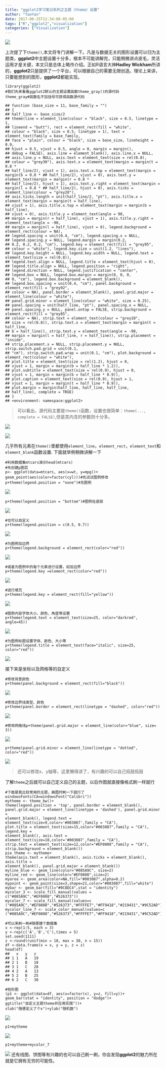 ```yaml
---
title: "ggplot2学习笔记系列之主题（theme）设置"
author: "TaoYan"
date: 2017-06-25T12:34:08-05:00
tags: ["R","ggplot2","visualization"]
categories: ["Visualization"]
---
```


![](https://cdn.jsdelivr.net/gh/YTLogos/pic_link@master/img/20190819153552.png)

<!--more-->

上次提了下`theme()`,本文将专门讲解一下。凡是与数据无关的图形设置可以归为主题类，**ggplot2**中主题设置十分多，根本不可能讲解完，只能稍微讲点皮毛，灵活运用才是关键，本文只是总体上略作介绍。正如R语言大神**Hadley Wickham**所讲的，**ggplot2**只是提供了一个平台，可以根据自己的需要无限创造。理论上来讲，只要能想到的图形，**ggplot2**都能实现。

```
library(ggplot2)
#我们先来看看ggplot2默认的主题设置函数theme_gray()的源代码
theme_gray#函数名不加括号可获得函数源代码

## function (base_size = 11, base_family = "") 
## {
## half_line <- base_size/2
## theme(line = element_line(colour = "black", size = 0.5, linetype = 1, 
## lineend = "butt"), rect = element_rect(fill = "white", 
## colour = "black", size = 0.5, linetype = 1), text = element_text(family = base_family, 
## face = "plain", colour = "black", size = base_size, lineheight = 0.9, 
## hjust = 0.5, vjust = 0.5, angle = 0, margin = margin(), 
## debug = FALSE), axis.line = element_blank(), axis.line.x = NULL, 
## axis.line.y = NULL, axis.text = element_text(size = rel(0.8),
## colour = "grey30"), axis.text.x = element_text(margin = margin(t = 0.8 * 
## half_line/2), vjust = 1), axis.text.x.top = element_text(margin = margin(b = 0.8 * ## half_line/2), vjust = 0), axis.text.y = element_text(margin = margin(r = 0.8 * 
## half_line/2), hjust = 1), axis.text.y.right = element_text(margin = margin(l = 0.8 * ## half_line/2), hjust = 0), axis.ticks = element_line(colour = "grey20"), 
## axis.ticks.length = unit(half_line/2, "pt"), axis.title.x = element_text(margin = margin(t = half_line), 
## vjust = 1), axis.title.x.top = element_text(margin = margin(b = half_line), 
## vjust = 0), axis.title.y = element_text(angle = 90, 
## margin = margin(r = half_line), vjust = 1), axis.title.y.right = element_text(angle = -90, 
## margin = margin(l = half_line), vjust = 0), legend.background = element_rect(colour = NA), 
## legend.spacing = unit(0.4, "cm"), legend.spacing.x = NULL, 
## legend.spacing.y = NULL, legend.margin = margin(0.2, 
## 0.2, 0.2, 0.2, "cm"), legend.key = element_rect(fill = "grey95", 
## colour = "white"), legend.key.size = unit(1.2, "lines"), 
## legend.key.height = NULL, legend.key.width = NULL, legend.text = element_text(size = rel(0.8)), 
## legend.text.align = NULL, legend.title = element_text(hjust = 0), 
## legend.title.align = NULL, legend.position = "right", 
## legend.direction = NULL, legend.justification = "center", 
## legend.box = NULL, legend.box.margin = margin(0, 0, 0, 
## 0, "cm"), legend.box.background = element_blank(),
## legend.box.spacing = unit(0.4, "cm"), panel.background = element_rect(fill = "grey92", 
## colour = NA), panel.border = element_blank(), panel.grid.major = element_line(colour = "white"), 
## panel.grid.minor = element_line(colour = "white", size = 0.25), 
## panel.spacing = unit(half_line, "pt"), panel.spacing.x = NULL, 
## panel.spacing.y = NULL, panel.ontop = FALSE, strip.background = element_rect(fill = "grey85", 
## colour = NA), strip.text = element_text(colour = "grey10", 
## size = rel(0.8)), strip.text.x = element_text(margin = margin(t = half_line, 
## b = half_line)), strip.text.y = element_text(angle = -90, 
## margin = margin(l = half_line, r = half_line)), strip.placement = "inside", 
## strip.placement.x = NULL, strip.placement.y = NULL, strip.switch.pad.grid = unit(0.1, 
## "cm"), strip.switch.pad.wrap = unit(0.1, "cm"), plot.background = element_rect(colour = "white"), 
## plot.title = element_text(size = rel(1.2), hjust = 0, 
## vjust = 1, margin = margin(b = half_line * 1.2)), 
## plot.subtitle = element_text(size = rel(0.9), hjust = 0, 
## vjust = 1, margin = margin(b = half_line * 0.9)),
## plot.caption = element_text(size = rel(0.9), hjust = 1, 
## vjust = 1, margin = margin(t = half_line * 0.9)),
## plot.margin = margin(half_line, half_line, half_line, 
## half_line), complete = TRUE)
## }
## <environment: namespace:ggplot2>
```

>可以看出，源代码主要是`theme()`函数，设置也很简单：`theme(..., complete = FALSE)`,但是其内含的参数则十分多。

![](https://cdn.jsdelivr.net/gh/YTLogos/pic_link@master/img/20190819153612.png)

![](https://cdn.jsdelivr.net/gh/YTLogos/pic_link@master/img/20190819153623.png)

几乎所有元素在`theme()`里都使用`element_line`，`element_rect`，`element_text`和`element_blank`函数设置. 下面就举例稍微讲解一下
```
#利用数据集mtcars演示head(mtcars)
#先创建p图层
p<- ggplot(data=mtcars, aes(x=wt, y=mpg))+
geom_point(aes(color=factor(cyl)))#先试试图例修改
p+theme(legend.position = "none")#无图例
```

![](https://cdn.jsdelivr.net/gh/YTLogos/pic_link@master/img/20190819153635.png)
```
p+theme(legend.position = "bottom")#图例在底部
```

![](https://cdn.jsdelivr.net/gh/YTLogos/pic_link@master/img/20190819153645.png)
```
#也可以自定义
p+theme(legend.position = c(0.5, 0.7))
```

![](https://cdn.jsdelivr.net/gh/YTLogos/pic_link@master/img/20190819153658.png)
```
#为图例加边界
p+theme(legend.background = element_rect(color="red"))
```

![](https://cdn.jsdelivr.net/gh/YTLogos/pic_link@master/img/20190819153709.png)
```
#或者为图例中的每个元素进行设置，如加边界
p+theme(legend.key =element_rect(color="red"))
```
![](https://cdn.jsdelivr.net/gh/YTLogos/pic_link@master/img/20190819153718.png)
```
#进行填充
p+theme(legend.key = element_rect(fill="yellow"))
```
![](https://cdn.jsdelivr.net/gh/YTLogos/pic_link@master/img/20190819153728.png)
```
#图例内容字体大小、颜色、角度等设置
p+theme(legend.text = element_text(size=25, color="darkred", angle=45))
```

![](https://cdn.jsdelivr.net/gh/YTLogos/pic_link@master/img/20190819153739.png)
```
#为图例标题设置字体、颜色、大小等
p+theme(legend.title = element_text(face="italic", size=25, color="red"))
```

![](https://cdn.jsdelivr.net/gh/YTLogos/pic_link@master/img/20190819153749.png)

接下来是坐标以及网格等的自定义
```
#修改背景颜色
p+theme(panel.background = element_rect(fill="black"))
```

![](https://cdn.jsdelivr.net/gh/YTLogos/pic_link@master/img/20190819153800.png)
```
#修改边界线类型、颜色
p+theme(panel.border = element_rect(linetype = "dashed", color="red"))
```
![](https://cdn.jsdelivr.net/gh/YTLogos/pic_link@master/img/20190819153812.png)
```
#修改网格线p+theme(panel.grid.major = element_line(color="blue", size= 3))
```

![](https://cdn.jsdelivr.net/gh/YTLogos/pic_link@master/img/20190819153821.png)
```
p+theme(panel.grid.minor = element_line(linetype = "dotted", color="red"))
```

![](https://cdn.jsdelivr.net/gh/YTLogos/pic_link@master/img/20190819153832.png)

>还可以修改x、y轴等，这里懒得讲了，有兴趣的可以自己捣鼓捣鼓

了解`theme`之后就可以自己定义自己的主题，以后作图就直接像格式刷一样就行
```
#下面是我比较常用的主题，画图时刷一下就行了
windowsFonts(CA=windowsFont("Calibri"))
mytheme <- theme_bw()+
theme(legend.position = 'top', panel.border = element_blank(), 
panel.grid.major = element_line(linetype = 'dashed'), panel.grid.minor = 
element_blank(), legend.text = element_text(size=9,color='#003087',family = "CA"), 
plot.title = element_text(size=15,color="#003087",family = "CA"), legend.key = 
element_blank(), axis.text = element_text(size=10,color='#003087',family = "CA"), 
strip.text = element_text(size=12,color="#EF0808",family = "CA"), 
strip.background = element_blank())
pie_theme <- mytheme+
theme(axis.text = element_blank(), axis.ticks = element_blank(), axis.title = 
element_blank(), panel.grid.major = element_blank())
myline_blue <- geom_line(color="#085A9C", size=2)
myline_red <- geom_line(color="#EF0808",size=2)
myarea <- geom_area(color=NA,fill="#003087",alpha=0.2)
mypoint <- geom_point(size=3,shape=21,color="#003087",fill="white")
mybar <- geom_bar(fill="#0C8DC4",stat = "identity")
mycolor_3 <- scale_fill_manual(values = c("#085A9C","#EF0808","#526373"))
mycolor_7 <- scale_fill_manual(values=c ("#085A9C","#EF0808","#526373","#FFFFE7","#FF9418","#219431","#9C52AD"))
mycolor_line_7 <- scale_color_manual(values=c ("#085A9C","#EF0808","#526373","#FFFFE7","#FF9418","#219431","#9C52AD"))
```
```
#可以来刷一刷#随便建个数据集
x <-rep(1:5, each = 3)
y <-rep(c('A','B','C'),times = 5)
set.seed(1111)
z <-round(runif(min = 10, max = 30, n = 15))
df <-data.frame(x = x, y = y, z = z)
head(df)
##   x   y   z
## 1 1   A   19
## 2 1   B   18
## 3 1   C   28
## 4 2   A   13
## 5 2   B   25
## 6 2   C   30

#柱形图
(p1 <- ggplot(data=df, aes(x=factor(x), y=z, fill=y))+
geom_bar(stat = "identity", position = "dodge")+
ggtitle("自定义主题theme并应用实践"))+
xlab("随便定义了个x")+ylab("随机数")
```

![](https://cdn.jsdelivr.net/gh/YTLogos/pic_link@master/img/20190819153846.png)
```
p1+mytheme
```
![](https://cdn.jsdelivr.net/gh/YTLogos/pic_link@master/img/20190819153857.png)
```
p1+mytheme+mycolor_7
```
![](https://cdn.jsdelivr.net/gh/YTLogos/pic_link@master/img/20190819153908.png)
还有线图、饼图等有兴趣的也可以自己刷一刷，你会发现**ggplot2**的魅力所在就是它拥有无穷的可能性。


